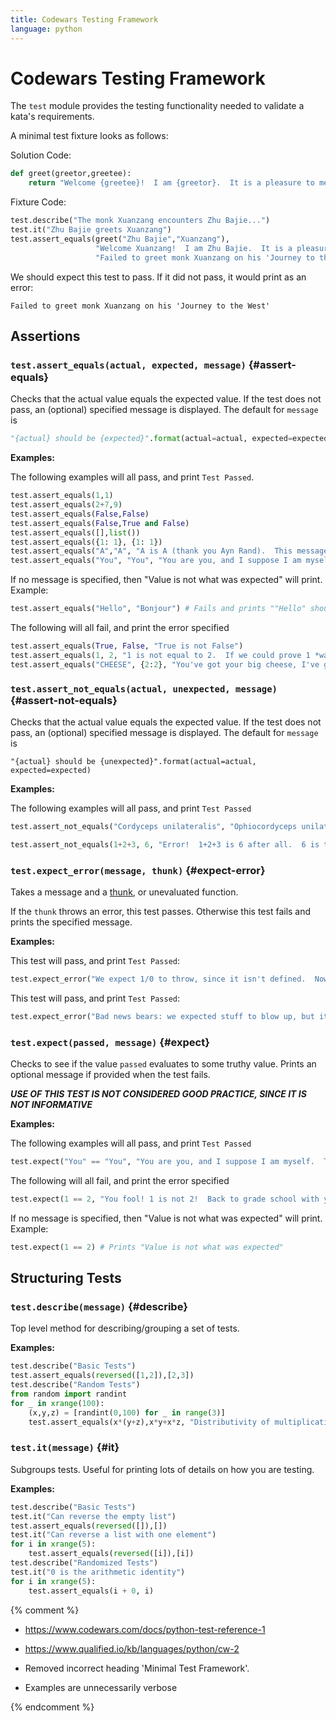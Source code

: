 ```yaml
---
title: Codewars Testing Framework
language: python
---
```


# Codewars Testing Framework

The `test` module provides the testing functionality needed to validate a kata's requirements.

A minimal test fixture looks as follows:

Solution Code:

```python
def greet(greetor,greetee):
    return "Welcome {greetee}!  I am {greetor}.  It is a pleasure to meet!".format(greetor=greetor, greetee=greetee)
```

Fixture Code:

```python
test.describe("The monk Xuanzang encounters Zhu Bajie...")
test.it("Zhu Bajie greets Xuanzang")
test.assert_equals(greet("Zhu Bajie","Xuanzang"),
                   "Welcome Xuanzang!  I am Zhu Bajie.  It is a pleasure to meet!",
                   "Failed to greet monk Xuanzang on his 'Journey to the West'")
```

We should expect this test to pass. If it did not pass, it would print as an error:

```
Failed to greet monk Xuanzang on his 'Journey to the West'
```

## Assertions

### `test.assert_equals(actual, expected, message)` {#assert-equals}

Checks that the actual value equals the expected value.
If the test does not pass, an (optional) specified message is displayed.
The default for `message` is

```python
"{actual} should be {expected}".format(actual=actual, expected=expected)
```

**Examples:**

The following examples will all pass, and print `Test Passed`.

```python
test.assert_equals(1,1)
test.assert_equals(2+7,9)
test.assert_equals(False,False)
test.assert_equals(False,True and False)
test.assert_equals([],list())
test.assert_equals({1: 1}, {1: 1})
test.assert_equals("A","A", "A is A (thank you Ayn Rand).  This message will not get printed.")
test.assert_equals("You", "You", "You are you, and I suppose I am myself.  This message will not get printed.")
```

If no message is specified, then "Value is not what was expected" will print. Example:

```python
test.assert_equals("Hello", "Bonjour") # Fails and prints ""Hello" should be "Bonjour""
```

The following will all fail, and print the error specified

```python
test.assert_equals(True, False, "True is not False")
test.assert_equals(1, 2, "1 is not equal to 2.  If we could prove 1 *was* 2, all the mathematicians would have to quit and get real jobs pouring cement and emptying latrines")
test.assert_equals("CHEESE", {2:2}, "You've got your big cheese, I've got my hash type")
```

### `test.assert_not_equals(actual, unexpected, message)` {#assert-not-equals}

Checks that the actual value equals the expected value.
If the test does not pass, an (optional) specified message is displayed.
The default for `message` is

```
"{actual} should be {unexpected}".format(actual=actual, expected=expected)
```

**Examples:**

The following examples will all pass, and print `Test Passed`

```python
test.assert_not_equals("Cordyceps unilateralis", "Ophiocordyceps unilateralis sensu lato", "These two fungi are apparently different. This message will not get printed")

test.assert_not_equals(1+2+3, 6, "Error!  1+2+3 is 6 after all.  6 is the one and only perfect, triangular number.")
```

### `test.expect_error(message, thunk)` {#expect-error}

Takes a message and a [thunk](https://en.wikipedia.org/wiki/Thunk), or unevaluated function.

If the `thunk` throws an error, this test passes. Otherwise this test fails and prints the specified message.

**Examples:**

This test will pass, and print `Test Passed`:

```python
test.expect_error("We expect 1/0 to throw, since it isn't defined.  Now, if our underlying manifold was the Reimann sphere, things would be different.  This message will not get printed.", lambda: 1 / 0)
```

This test will pass, and print `Test Passed`:

```python
test.expect_error("Bad news bears: we expected stuff to blow up, but it was okay after all!", lambda: 1 + 1)
```

### `test.expect(passed, message)` {#expect}

Checks to see if the value `passed` evaluates to some truthy value.
Prints an optional message if provided when the test fails.

**_USE OF THIS TEST IS NOT CONSIDERED GOOD PRACTICE, SINCE IT IS NOT INFORMATIVE_**

**Examples:**

The following examples will all pass, and print `Test Passed`

```python
test.expect("You" == "You", "You are you, and I suppose I am myself.  This message will not get printed.")
```

The following will all fail, and print the error specified

```python
test.expect(1 == 2, "You fool! 1 is not 2!  Back to grade school with you!")
```

If no message is specified, then "Value is not what was expected" will print. Example:

```python
test.expect(1 == 2) # Prints "Value is not what was expected"
```

## Structuring Tests

### `test.describe(message)` {#describe}

Top level method for describing/grouping a set of tests.

**Examples:**

```python
test.describe("Basic Tests")
test.assert_equals(reversed([1,2]),[2,3])
test.describe("Random Tests")
from random import randint
for _ in xrange(100):
    (x,y,z) = [randint(0,100) for _ in range(3)]
    test.assert_equals(x*(y+z),x*y+x*z, "Distributivity of multiplication over addition failed: x = {x}, y = {y}, z = {z}".format(x=x,y=y,z=z))
```

### `test.it(message)` {#it}

Subgroups tests. Useful for printing lots of details on how you are testing.

**Examples:**

```python
test.describe("Basic Tests")
test.it("Can reverse the empty list")
test.assert_equals(reversed([]),[])
test.it("Can reverse a list with one element")
for i in xrange(5):
    test.assert_equals(reversed([i]),[i])
test.describe("Randomized Tests")
test.it("0 is the arithmetic identity")
for i in xrange(5):
    test.assert_equals(i + 0, i)
```


{% comment %}

- <https://www.codewars.com/docs/python-test-reference-1>
- <https://www.qualified.io/kb/languages/python/cw-2>

- Removed incorrect heading 'Minimal Test Framework'.

- Examples are unnecessarily verbose

{% endcomment %}
